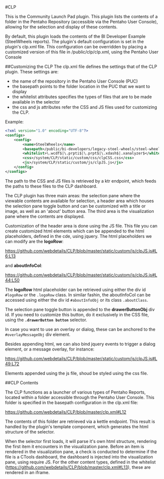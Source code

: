 #CLP

This is the Community Launch Pad plugin.
This plugin lists the contents of a folder in the Pentaho Repository (accessible via the Pentaho User Console),
allowing for the selection and display of these contents.

By default, this plugin loads the contents of the BI Developer Example (SteelWheels reports).
The plugin's default configuration is set in the plugin's clp.xml file. This configuration can be overridden by 
placing a customized version of this file in /public/clp/clp.xml, using the Pentaho User Console


##Customizing the CLP
The clp.xml file defines the settings that of the CLP plugin. These settings are:
* the name of the repository in the Pentaho User Console (PUC)
* the basepath points to the folder location in the PUC that we want to display
* the whitelist attributes specifies the types of files that are to be made available in the selector
* the css and js attributes refer the CSS and JS files used for customizing the CLP.

Example:
```xml
<?xml version="1.0" encoding="UTF-8"?>
<configs>
	<config>
		<name>SteelWheels</name>
		<basepath>/public/bi-developers/legacy-steel-wheels/steel-wheels-4.8</basepath>
		<whitelist>\.wcdf$|\.prpti$|\.prpt$|\.xdash$|.xanalyzer$</whitelist>
		<css>/system/CLP/static/custom/css/clpCSS.css</css>
		<js>/system/CLP/static/custom/js/clpJS.js</js>
	</config>
</configs>
```

The path to the CSS and JS files is retrieved by a ktr endpoint, which feeds the paths to these files to the CLP dashboard.

The CLP plugin has three main areas: the selection pane where the viewable contents are available for selection, a header area which houses the selection pane toggle button and can be customized with a title or image, as well as an 'about' button area. The third area is the visualization pane where the contents are displayed.

Customization of the header area is done using the JS file. This file you can create customized html elements which can be appended to the html placeholders, defined in the cde, using jquery.
The html placeholders we can modify are the **logoRow**:

https://github.com/webdetails/CLP/blob/master/static/custom/js/clpJS.js#L6:L13

and **aboutInfoCol**:

https://github.com/webdetails/CLP/blob/master/static/custom/js/clpJS.js#L44:L50

The **logoRow** html placeholder can be retrieved using either the div id ```#logoRow``` or the ```.logoRow``` class. In similar fashin, the aboutInfoCol can be accessed using either the div id ```#aboutInfoObj```  or its class ```.aboutClass```.

The selection pane toggle button is appended to the **drawerButtonObj** div id. If you need to customize this button, do it exclusively in the CSS file, using the **```.drawerButton button```** selector.

In case you want to use an overlay or dialog, these can be anchored to the ```#overlayMessageObj``` div element. 

Besides appending html, we can also bind jquery events to trigger a dialog element, or a message overlay, for instance:

https://github.com/webdetails/CLP/blob/master/static/custom/js/clpJS.js#L49:L72

Elements appended using the js file, shoud be styled using the css file.

##CLP Contents


The CLP functions as a launcher of various types of Pentaho Reports, located within a folder accessible through the Pentaho User Console. This folder is specified in the basepath configuration in the clp.xml file:

https://github.com/webdetails/CLP/blob/master/clp.xml#L12

The contents of this folder are retrieved via a kettle endpoint. This result is handled by the plugin's template component, which generates the html structure of the selector.

When the selector first loads, it will parse it's own html structure, rendering the first item it encounters in the visualization pane. Before an item is rendered in the visualization pane, a check is conducted to determine if  the file is a CTools dashboard, the  dashboard is injected into the visualization pane, using require JS. For the other content types, defined in the whitelist (https://github.com/webdetails/CLP/blob/master/clp.xml#L13), these are rendered in an iframe.

